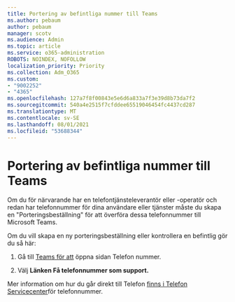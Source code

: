 ```yaml
---
title: Portering av befintliga nummer till Teams
ms.author: pebaum
author: pebaum
manager: scotv
ms.audience: Admin
ms.topic: article
ms.service: o365-administration
ROBOTS: NOINDEX, NOFOLLOW
localization_priority: Priority
ms.collection: Adm_O365
ms.custom:
- "9002252"
- "4365"
ms.openlocfilehash: 127a7f8f00843e5e6d6a833a7f3e39d8b73da7f2
ms.sourcegitcommit: 540a4e2515f7cfddee65519046454fc4437cd287
ms.translationtype: MT
ms.contentlocale: sv-SE
ms.lasthandoff: 08/01/2021
ms.locfileid: "53688344"
---
```

# <a name="port-existing-numbers-to-teams"></a>Portering av befintliga nummer till Teams

Om du för närvarande har en telefontjänsteleverantör eller -operatör och redan har telefonnummer för dina användare eller tjänster måste du skapa en "Porteringsbeställning" för att överföra dessa telefonnummer till Microsoft Teams.  

Om du vill skapa en ny porteringsbeställning eller kontrollera en befintlig gör du så här: 

1. Gå till [Teams för att](https://admin.teams.microsoft.com/phone-numbers) öppna sidan Telefon nummer. 

1. Välj **Länken Få telefonnummer som support.** 

Mer information om hur du går direkt till Telefon [finns i Telefon Servicecenter](https://pstnsd.powerappsportals.com/)för telefonnummer.  